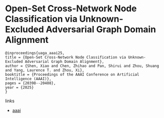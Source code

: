 # Open-Set Cross-Network Node Classification via Unknown-Excluded Adversarial Graph Domain Alignment

```
@inproceedings{uaga_aaai25,
title = {Open-Set Cross-Network Node Classification via Unknown-Excluded Adversarial Graph Domain Alignment},
author = {Shen, Xiao and Chen, Zhihao and Pan, Shirui and Zhou, Shuang and Yang, Laurence T. and Zhou, Xi},
booktitle = {Proceedings of the AAAI Conference on Artificial Intelligence (AAAI)},
pages = {20398--20408},
year = {2025}
}
```

links
- [aaai](https://ojs.aaai.org/index.php/AAAI/article/view/34247)
